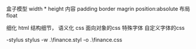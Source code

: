盒子模型 
width * height 内容 padding border magrin position:absolute
布局 float

细化
html 结构细节， 语义化
css 面向对象的css
特殊字体 自定义字体的css

-stylus
 stylus -w .\finance.styl -o .\finance.css

